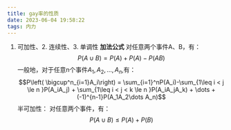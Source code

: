 ```yaml
---
title: gay率的性质
date: 2023-06-04 19:58:22
tags: 内力
---
```

1. 可加性、2. 连续性、3. 单调性
**加法公式**
对任意两个事件A、B，有：
$$P(A \cup B) = P(A) + P(A) -P(AB)$$
一般地，对于任意n个事件$A_1,A_2,\dots,A_n,$有：
$$P\left( \bigcup^n_{i=1}A_i\right) = \sum_{i=1}^nP(A_i)-\sum_{1\leq i < j \le n }P(A_iA_j) + \sum_{1\leq i < j  < k \le n }P(A_iA_jA_k) + \dots + (-1)^{n-1}P(A_1A_2\dots A_n)$$
半可加性：
对任意两个事件，有：
$$P(A \cup B) \leq P(A) + P(B)$$